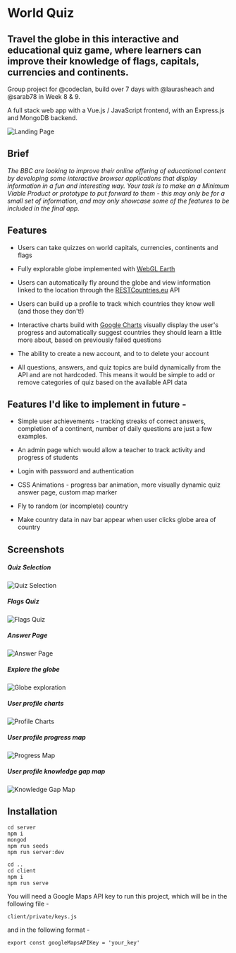 # World Quiz
## Travel the globe in this interactive and educational quiz game, where learners can improve their knowledge of flags, capitals, currencies and continents.

Group project for @codeclan, build over 7 days with @laurasheach and @sarab78 in Week 8 & 9.

A full stack web app with a Vue.js / JavaScript frontend, with an Express.js and MongoDB backend.

![Landing Page](screenshots/landing_page.png)

## Brief

*The BBC are looking to improve their online offering of educational content by developing some interactive browser applications that display information in a fun and interesting way. Your task is to make an a Minimum Viable Product or prototype to put forward to them - this may only be for a small set of information, and may only showcase some of the features to be included in the final app.*

## Features
* Users can take quizzes on world capitals, currencies, continents and flags

* Fully explorable globe implemented with [WebGL Earth](http://www.webglearth.org/)

* Users can automatically fly around the globe and view information linked to the location through the  [RESTCountries.eu](https://restcountries.eu/) API

* Users can build up a profile to track which countries they know well (and those they don't!)

* Interactive charts build with [Google Charts](https://developers.google.com/chart/) visually display the user's progress and automatically suggest countries they should learn a little more about, based on previously failed questions

* The ability to create a new account, and to to delete your account

* All questions, answers, and quiz topics are build dynamically from the API and are not hardcoded. This means it would be simple to add or remove categories of quiz based on the available API data

## Features I'd like to implement in future -

* Simple user achievements - tracking streaks of correct answers, completion of a continent, number of daily questions are just a few examples.

* An admin page which would allow a teacher to track activity and progress of students

* Login with password and authentication

* CSS Animations - progress bar animation, more visually dynamic quiz answer page, custom map marker

* Fly to random (or incomplete) country

* Make country data in nav bar appear when user clicks globe area of country

## Screenshots

##### Quiz Selection
![Quiz Selection](screenshots/select_quiz.png)

##### Flags Quiz
![Flags Quiz](screenshots/flag_quiz.png)

##### Answer Page
![Answer Page](screenshots/answer_page.png)

##### Explore the globe
![Globe exploration](screenshots/globe_explore.png)

##### User profile charts
![Profile Charts](screenshots/profile_charts.png)

##### User profile progress map
![Progress Map](screenshots/progress_map.png)

##### User profile knowledge gap map
![Knowledge Gap Map](screenshots/knowledge_gap.png)

## Installation

```
cd server
npm i
mongod
npm run seeds
npm run server:dev
```

```
cd ..
cd client
npm i
npm run serve
```

You will need a Google Maps API key to run this project, which will be in the following file -

`client/private/keys.js`

and in the following format -

`export const googleMapsAPIKey = 'your_key'`
